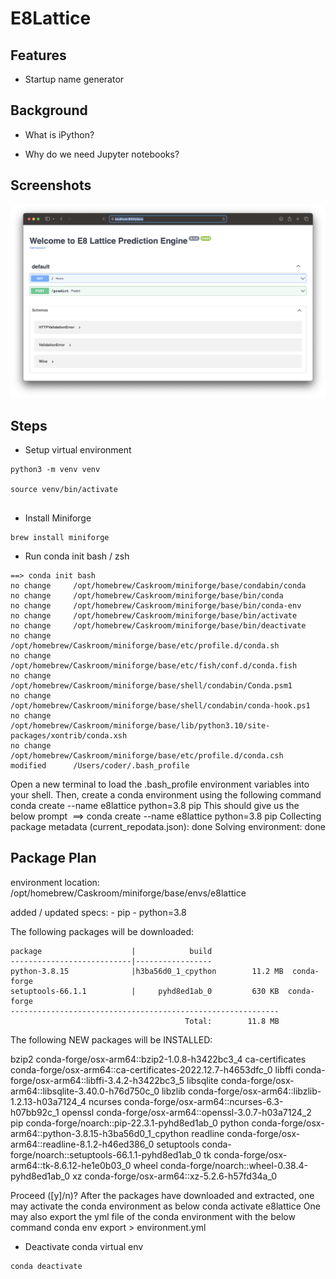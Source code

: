 # E8Lattice


## Features

- Startup name generator

## Background

- What is iPython?

- Why do we need Jupyter notebooks?


## Screenshots

![Screenshot 1](https://raw.githubusercontent.com/arunabhdas/E8Lattice/main/screenshots/e8lattice_screenshot.png)

## Steps

* Setup virtual environment
```
python3 -m venv venv

source venv/bin/activate


```

* Install Miniforge
```
brew install miniforge
```

* Run conda init bash / zsh
```
==> conda init bash
no change     /opt/homebrew/Caskroom/miniforge/base/condabin/conda
no change     /opt/homebrew/Caskroom/miniforge/base/bin/conda
no change     /opt/homebrew/Caskroom/miniforge/base/bin/conda-env
no change     /opt/homebrew/Caskroom/miniforge/base/bin/activate
no change     /opt/homebrew/Caskroom/miniforge/base/bin/deactivate
no change     /opt/homebrew/Caskroom/miniforge/base/etc/profile.d/conda.sh
no change     /opt/homebrew/Caskroom/miniforge/base/etc/fish/conf.d/conda.fish
no change     /opt/homebrew/Caskroom/miniforge/base/shell/condabin/Conda.psm1
no change     /opt/homebrew/Caskroom/miniforge/base/shell/condabin/conda-hook.ps1
no change     /opt/homebrew/Caskroom/miniforge/base/lib/python3.10/site-packages/xontrib/conda.xsh
no change     /opt/homebrew/Caskroom/miniforge/base/etc/profile.d/conda.csh
modified      /Users/coder/.bash_profile
```

Open a new terminal to load the .bash_profile environment variables into your shell. Then, create a conda environment using the following command
conda create --name e8lattice python=3.8 pip
This should give us the below prompt 
==> conda create --name e8lattice python=3.8 pip
Collecting package metadata (current_repodata.json): done
Solving environment: done

## Package Plan ##

  environment location: /opt/homebrew/Caskroom/miniforge/base/envs/e8lattice

  added / updated specs:
    - pip
    - python=3.8

The following packages will be downloaded:

    package                    |            build
    ---------------------------|-----------------
    python-3.8.15              |h3ba56d0_1_cpython        11.2 MB  conda-forge
    setuptools-66.1.1          |     pyhd8ed1ab_0         630 KB  conda-forge
    ------------------------------------------------------------
                                           Total:        11.8 MB

The following NEW packages will be INSTALLED:

  bzip2              conda-forge/osx-arm64::bzip2-1.0.8-h3422bc3_4
  ca-certificates    conda-forge/osx-arm64::ca-certificates-2022.12.7-h4653dfc_0
  libffi             conda-forge/osx-arm64::libffi-3.4.2-h3422bc3_5
  libsqlite          conda-forge/osx-arm64::libsqlite-3.40.0-h76d750c_0
  libzlib            conda-forge/osx-arm64::libzlib-1.2.13-h03a7124_4
  ncurses            conda-forge/osx-arm64::ncurses-6.3-h07bb92c_1
  openssl            conda-forge/osx-arm64::openssl-3.0.7-h03a7124_2
  pip                conda-forge/noarch::pip-22.3.1-pyhd8ed1ab_0
  python             conda-forge/osx-arm64::python-3.8.15-h3ba56d0_1_cpython
  readline           conda-forge/osx-arm64::readline-8.1.2-h46ed386_0
  setuptools         conda-forge/noarch::setuptools-66.1.1-pyhd8ed1ab_0
  tk                 conda-forge/osx-arm64::tk-8.6.12-he1e0b03_0
  wheel              conda-forge/noarch::wheel-0.38.4-pyhd8ed1ab_0
  xz                 conda-forge/osx-arm64::xz-5.2.6-h57fd34a_0

Proceed ([y]/n)?
After the packages have downloaded and extracted, one may activate the conda environment as below
conda activate e8lattice
One may also export the yml file of the conda environment with the below command
conda env export > environment.yml

* Deactivate conda virtual env
```
conda deactivate
```
